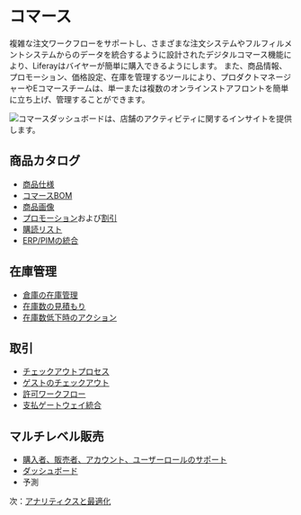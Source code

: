 # コマース

複雑な注文ワークフローをサポートし、さまざまな注文システムやフルフィルメントシステムからのデータを統合するように設計されたデジタルコマース機能により、Liferayはバイヤーが簡単に購入できるようにします。 また、商品情報、プロモーション、価格設定、在庫を管理するツールにより、プロダクトマネージャーやEコマースチームは、単一または複数のオンラインストアフロントを簡単に立ち上げ、管理することができます。

![コマースダッシュボードは、店舗のアクティビティに関するインサイトを提供します。](./commerce/images/01.png)

## 商品カタログ

* [商品仕様](https://learn.liferay.com/w/commerce/product-management/creating-and-managing-products/products/specifications)
* [コマースBOM](https://learn.liferay.com/w/commerce/product-management/creating-and-managing-products/product-types/shop-by-diagram)
* [商品画像](https://learn.liferay.com/w/commerce/product-management/creating-and-managing-products/products/product-images)
* [プロモーション](https://learn.liferay.com/w/commerce/pricing/promoting-products/introduction-to-promotions)および[割引](https://learn.liferay.com/w/commerce/pricing/promoting-products/introduction-to-discounts)
* [購読リスト](https://learn.liferay.com/w/commerce/order-management/subscriptions)
* [ERP/PIMの統合](https://learn.liferay.com/w/commerce/add-ons-and-connectors)

## 在庫管理

* [倉庫の在庫管理](https://learn.liferay.com/web/guest/w/commerce/inventory-management/using-the-inventory-management-system)
* [在庫数の見積もり](https://learn.liferay.com/web/guest/w/commerce/inventory-management/availability-estimates)
* [在庫数低下時のアクション](https://learn.liferay.com/web/guest/w/commerce/inventory-management/low-stock-action)

## 取引

* [チェックアウトプロセス](https://learn.liferay.com/w/commerce/creating-store-content/commerce-storefront-pages/checkout)
* [ゲストのチェックアウト](https://learn.liferay.com/w/commerce/store-management/guest-checkout/guest-checkout-overview)
* [許可ワークフロー](https://learn.liferay.com/w/commerce/order-management/order-workflows/approving-or-rejecting-orders-in-order-workflows)
* [支払ゲートウェイ統合](https://learn.liferay.com/w/commerce/store-management/configuring-payment-methods)

## マルチレベル販売

* [購入者、販売者、アカウント、ユーザーロールのサポート](https://learn.liferay.com/w/commerce/users-and-accounts)
* [ダッシュボード](https://learn.liferay.com/w/analytics-cloud/commerce/commerce-dashboard)
* 予測

次：[アナリティクスと最適化](./analytics-and-optimization.md)
